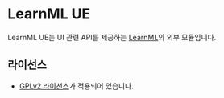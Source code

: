 # LearnML UE
LearnML UE는 UI 관련 API를 제공하는 [LearnML](https://github.com/kmc7468/LearnML)의 외부 모듈입니다.

## 라이선스
- [GPLv2 라이선스](https://github.com/kmc7468/LearnML_UE/blob/master/LICENSE)가 적용되어 있습니다.